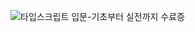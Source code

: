 ![타입스크립트 입문-기초부터 실전까지 수료증](https://user-images.githubusercontent.com/48820696/182038029-157b3da1-14fb-403a-a371-9e6f31557aea.png)
